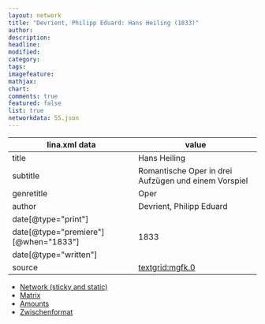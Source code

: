 ```yaml
---
layout: network
title: "Devrient, Philipp Eduard: Hans Heiling (1833)"
author:
description:
headline:
modified:
category:
tags:
imagefeature: 
mathjax: 
chart: 
comments: true
featured: false
list: true
networkdata: 55.json
---
```

lina.xml data  | value
------------- | -------------
title|Hans Heiling
subtitle|Romantische Oper in drei Aufzügen und einem Vorspiel
genretitle|Oper
author|Devrient, Philipp Eduard
date[@type="print"]|
date[@type="premiere"][@when="1833"]|1833
date[@type="written"]|
source|[textgrid:mgfk.0](https://textgridlab.org/1.0/tgcrud-public/rest/textgrid:mgfk.0/data)



* [Network (sticky and static)](/network55)
* [Matrix](/matrix55)
* [Amounts](/amounts55)
* [Zwischenformat](/lina55 )
